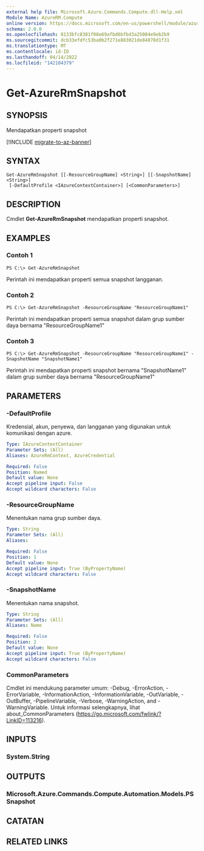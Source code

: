 ```yaml
---
external help file: Microsoft.Azure.Commands.Compute.dll-Help.xml
Module Name: AzureRM.Compute
online version: https://docs.microsoft.com/en-us/powershell/module/azurerm.compute/get-azurermsnapshot
schema: 2.0.0
ms.openlocfilehash: 8133bfc8381f08e69afbd6bfbd3a25084e9eb2b9
ms.sourcegitcommit: dcb33efdfc53ba0b2f271e883021de84878d1f31
ms.translationtype: MT
ms.contentlocale: id-ID
ms.lasthandoff: 04/14/2022
ms.locfileid: "142104379"
---
```

# Get-AzureRmSnapshot

## SYNOPSIS
Mendapatkan properti snapshot

[!INCLUDE [migrate-to-az-banner](../../includes/migrate-to-az-banner.md)]

## SYNTAX

```
Get-AzureRmSnapshot [[-ResourceGroupName] <String>] [[-SnapshotName] <String>]
 [-DefaultProfile <IAzureContextContainer>] [<CommonParameters>]
```

## DESCRIPTION
Cmdlet **Get-AzureRmSnapshot** mendapatkan properti snapshot.

## EXAMPLES

### Contoh 1
```
PS C:\> Get-AzureRmSnapshot
```

Perintah ini mendapatkan properti semua snapshot langganan.

### Contoh 2
```
PS C:\> Get-AzureRmSnapshot -ResourceGroupName "ResourceGroupName1"
```

Perintah ini mendapatkan properti semua snapshot dalam grup sumber daya bernama "ResourceGroupName1"

### Contoh 3
```
PS C:\> Get-AzureRmSnapshot -ResourceGroupName "ResourceGroupName1" -SnapshotName "SnapshotName1"
```

Perintah ini mendapatkan properti snapshot bernama "SnapshotName1" dalam grup sumber daya bernama "ResourceGroupName1"

## PARAMETERS

### -DefaultProfile
Kredensial, akun, penyewa, dan langganan yang digunakan untuk komunikasi dengan azure.

```yaml
Type: IAzureContextContainer
Parameter Sets: (All)
Aliases: AzureRmContext, AzureCredential

Required: False
Position: Named
Default value: None
Accept pipeline input: False
Accept wildcard characters: False
```

### -ResourceGroupName
Menentukan nama grup sumber daya.

```yaml
Type: String
Parameter Sets: (All)
Aliases: 

Required: False
Position: 1
Default value: None
Accept pipeline input: True (ByPropertyName)
Accept wildcard characters: False
```

### -SnapshotName
Menentukan nama snapshot.

```yaml
Type: String
Parameter Sets: (All)
Aliases: Name

Required: False
Position: 2
Default value: None
Accept pipeline input: True (ByPropertyName)
Accept wildcard characters: False
```

### CommonParameters
Cmdlet ini mendukung parameter umum: -Debug, -ErrorAction, -ErrorVariable, -InformationAction, -InformationVariable, -OutVariable, -OutBuffer, -PipelineVariable, -Verbose, -WarningAction, and -WarningVariable. Untuk informasi selengkapnya, lihat about_CommonParameters (https://go.microsoft.com/fwlink/?LinkID=113216).

## INPUTS

### System.String

## OUTPUTS

### Microsoft.Azure.Commands.Compute.Automation.Models.PSSnapshot

## CATATAN

## RELATED LINKS

